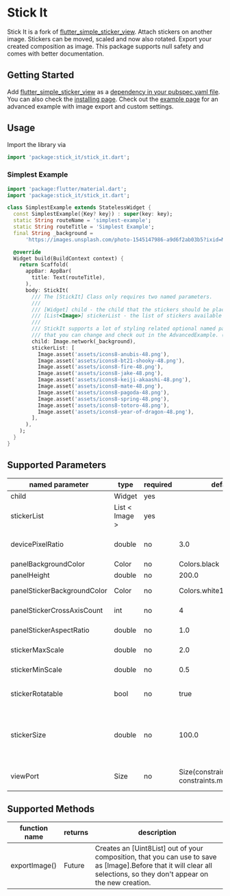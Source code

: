 # Stick It

Stick It is a fork of [flutter_simple_sticker_view](https://pub.dev/packages/flutter_simple_sticker_view). 
Attach stickers on another image. Stickers can be moved, scaled and now also rotated. Export your created composition as image.
This package supports null safety and comes with better documentation.

## Getting Started

Add [flutter_simple_sticker_view](https://pub.dev/packages/stick_it) as a [dependency in your pubspec.yaml file](https://flutter.io/platform-plugins/).
You can also check the [installing page](https://pub.dev/packages/stick_it/install).
Check out the [example page](https://pub.dev/packages/stick_it/example) for an advanced example with image export and custom settings.

## Usage

Import the library via
```dart
import 'package:stick_it/stick_it.dart';
```

### Simplest Example
```dart
import 'package:flutter/material.dart';
import 'package:stick_it/stick_it.dart';

class SimplestExample extends StatelessWidget {
  const SimplestExample({Key? key}) : super(key: key);
  static String routeName = 'simplest-example';
  static String routeTitle = 'Simplest Example';
  final String _background =
      'https://images.unsplash.com/photo-1545147986-a9d6f2ab03b5?ixid=MnwxMjA3fDB8MHxwaG90by1wYWdlfHx8fGVufDB8fHx8&ixlib=rb-1.2.1&auto=format&fit=crop&w=934&q=80';

  @override
  Widget build(BuildContext context) {
    return Scaffold(
      appBar: AppBar(
        title: Text(routeTitle),
      ),
      body: StickIt(
        /// The [StickIt] Class only requires two named parameters.
        ///
        /// [Widget] child - the child that the stickers should be placed upon.
        /// [List<Image>] stickerList - the list of stickers available to the user.
        ///
        /// StickIt supports a lot of styling related optional named parameters,
        /// that you can change and check out in the AdvancedExample. (tbd)
        child: Image.network(_background),
        stickerList: [
          Image.asset('assets/icons8-anubis-48.png'),
          Image.asset('assets/icons8-bt21-shooky-48.png'),
          Image.asset('assets/icons8-fire-48.png'),
          Image.asset('assets/icons8-jake-48.png'),
          Image.asset('assets/icons8-keiji-akaashi-48.png'),
          Image.asset('assets/icons8-mate-48.png'),
          Image.asset('assets/icons8-pagoda-48.png'),
          Image.asset('assets/icons8-spring-48.png'),
          Image.asset('assets/icons8-totoro-48.png'),
          Image.asset('assets/icons8-year-of-dragon-48.png'),
        ],
      ),
    );
  }
}
```

## Supported Parameters
| named parameter             | type           | required | default                                           | description                                                                                                                                                                                                                                                                                        |
|-----------------------------|----------------|----------|---------------------------------------------------|----------------------------------------------------------------------------------------------------------------------------------------------------------------------------------------------------------------------------------------------------------------------------------------------------|
| child                       | Widget         | yes      |                                                   | Content you wish to place stickers upon                                                                                                                                                                                                                                                            |
| stickerList                 | List < Image > | yes      |                                                   | List of sticker images that should be shown within the bottom panel. Those can be placed on top of your child Widget.                                                                                                                                                                              |
| devicePixelRatio            | double         | no       | 3.0                                               | The devices pixel ratio. See also: <https://stackoverflow.com/questions/8785643/what-exactly-is-device-pixel-ratio>                                                                                                                                                                                |
| panelBackgroundColor        | Color          | no       | Colors.black                                      | Background color of the bottom panel.                                                                                                                                                                                                                                                              |
| panelHeight                 | double         | no       | 200.0                                             | Height of the bottom panel.                                                                                                                                                                                                                                                                        |
| panelStickerBackgroundColor | Color          | no       | Colors.white10                                    | Background color of the container stickers are placed within.                                                                                                                                                                                                                                      |
| panelStickerCrossAxisCount  | int            | no       | 4                                                 | Defines how many stickers are placed within one row of the grid.                                                                                                                                                                                                                                   |
| panelStickerAspectRatio     | double         | no       | 1.0                                               | Ratio of the cross-axis to the main-axis extent of each child.                                                                                                                                                                                                                                     |
| stickerMaxScale             | double         | no       | 2.0                                               | Maximal scaling ratio for your stickers. E.g 2 will allow the sticker to be twice as big!                                                                                                                                                                                                          |
| stickerMinScale             | double         | no       | 0.5                                               | Minimal scaling ratio for your stickers.E.g 0.5 will allow the sticker to be half as big at minimum!                                                                                                                                                                                               |
| stickerRotatable            | bool           | no       | true                                              | Controls whether your stickers should be rotatable, while the scaling event is active.Set to false, if you don't want rotation.                                                                                                                                                                    |
| stickerSize                 | double         | no       | 100.0                                             | Size of the [Rect] the stickers are on when placed within the [Stack]. Setting this value up will only increase the [Rect] size. So, to display them bigger when placing on the [child] you will have to set something like fit: Boxfit.cover on the image you are providing in the [stickerList]. |
| viewPort                    | Size           | no       | Size(constraints.maxWidth, constraints.maxHeight) | [Size] of the viewport that is provided.You don't have to set this manually, it will take the available space per default.                                                                                                                                                                         |

## Supported Methods
| function name | returns           | description                                                                                                                                                             |
|---------------|-------------------|-------------------------------------------------------------------------------------------------------------------------------------------------------------------------|
| exportImage() | Future<Uint8List> | Creates an [Uint8List] out of your composition, that you can use to save as [Image].Before that it will clear all selections, so they don't appear on the new creation. |